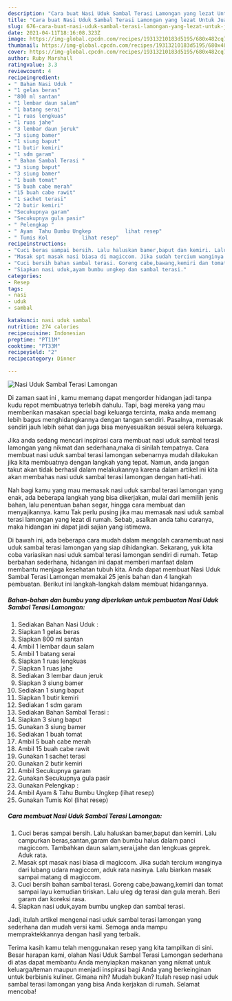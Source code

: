 ```yaml
---
description: "Cara buat Nasi Uduk Sambal Terasi Lamongan yang lezat Untuk Jualan"
title: "Cara buat Nasi Uduk Sambal Terasi Lamongan yang lezat Untuk Jualan"
slug: 676-cara-buat-nasi-uduk-sambal-terasi-lamongan-yang-lezat-untuk-jualan
date: 2021-04-11T18:16:08.323Z
image: https://img-global.cpcdn.com/recipes/19313210183d5195/680x482cq70/nasi-uduk-sambal-terasi-lamongan-foto-resep-utama.jpg
thumbnail: https://img-global.cpcdn.com/recipes/19313210183d5195/680x482cq70/nasi-uduk-sambal-terasi-lamongan-foto-resep-utama.jpg
cover: https://img-global.cpcdn.com/recipes/19313210183d5195/680x482cq70/nasi-uduk-sambal-terasi-lamongan-foto-resep-utama.jpg
author: Ruby Marshall
ratingvalue: 3.3
reviewcount: 4
recipeingredient:
- " Bahan Nasi Uduk "
- "1 gelas beras"
- "800 ml santan"
- "1 lembar daun salam"
- "1 batang serai"
- "1 ruas lengkuas"
- "1 ruas jahe"
- "3 lembar daun jeruk"
- "3 siung bamer"
- "1 siung baput"
- "1 butir kemiri"
- "1 sdm garam"
- " Bahan Sambal Terasi "
- "3 siung baput"
- "3 siung bamer"
- "1 buah tomat"
- "5 buah cabe merah"
- "15 buah cabe rawit"
- "1 sachet terasi"
- "2 butir kemiri"
- "Secukupnya garam"
- "Secukupnya gula pasir"
- " Pelengkap "
- " Ayam  Tahu Bumbu Ungkep           lihat resep"
- " Tumis Kol           lihat resep"
recipeinstructions:
- "Cuci beras sampai bersih. Lalu haluskan bamer,baput dan kemiri. Lalu campurkan beras,santan,garam dan bumbu halus dalam panci magiccom. Tambahkan daun salam,serai,jahe dan lengkuas geprek. Aduk rata."
- "Masak spt masak nasi biasa di magiccom. Jika sudah tercium wanginya dari lubang udara magiccom, aduk rata nasinya. Lalu biarkan masak sampai matang di magiccom."
- "Cuci bersih bahan sambal terasi. Goreng cabe,bawang,kemiri dan tomat sampai layu kemudian tiriskan. Lalu uleg dg terasi dan gula merah. Beri garam dan koreksi rasa."
- "Siapkan nasi uduk,ayam bumbu ungkep dan sambal terasi."
categories:
- Resep
tags:
- nasi
- uduk
- sambal

katakunci: nasi uduk sambal 
nutrition: 274 calories
recipecuisine: Indonesian
preptime: "PT11M"
cooktime: "PT33M"
recipeyield: "2"
recipecategory: Dinner

---
```



![Nasi Uduk Sambal Terasi Lamongan](https://img-global.cpcdn.com/recipes/19313210183d5195/680x482cq70/nasi-uduk-sambal-terasi-lamongan-foto-resep-utama.jpg)

Di zaman  saat ini , kamu memang dapat mengorder hidangan jadi tanpa kudu repot membuatnya terlebih dahulu. Tapi, bagi mereka yang mau memberikan masakan special bagi keluarga tercinta, maka anda memang lebih bagus menghidangkannya dengan tangan sendiri. Pasalnya, memasak sendiri jauh lebih sehat dan juga bisa menyesuaikan sesuai selera keluarga.

Jika anda sedang mencari inspirasi cara membuat nasi uduk sambal terasi lamongan yang nikmat dan sederhana,maka di sinilah tempatnya. Cara membuat nasi uduk sambal terasi lamongan  sebenarnya mudah dilakukan jika kita membuatnya dengan langkah yang tepat. Namun, anda jangan takut akan tidak berhasil dalam melakukannya 
karena dalam artikel ini kita akan membahas nasi uduk sambal terasi lamongan dengan hati-hati.  



Nah bagi kamu yang mau memasak nasi uduk sambal terasi lamongan yang enak, ada beberapa langkah yang bisa dikerjakan, mulai dari memilih jenis bahan, lalu penentuan bahan segar, hingga cara membuat dan menyajikannya. kamu Tak perlu pusing jika mau memasak nasi uduk sambal terasi lamongan yang lezat di rumah. Sebab, asalkan anda  tahu caranya, maka hidangan ini dapat jadi sajian yang istimewa.

Di bawah ini, ada beberapa cara mudah dalam mengolah caramembuat nasi uduk sambal terasi lamongan yang siap dihidangkan. Sekarang, yuk kita coba variasikan nasi uduk sambal terasi lamongan sendiri di rumah. Tetap berbahan sederhana, hidangan ini dapat memberi manfaat dalam membantu menjaga kesehatan tubuh kita. Anda dapat membuat Nasi Uduk Sambal Terasi Lamongan memakai 25 jenis bahan dan 4 langkah pembuatan. Berikut ini langkah-langkah dalam membuat hidangannya.

<!--inarticleads1-->

##### Bahan-bahan dan bumbu yang diperlukan untuk pembuatan Nasi Uduk Sambal Terasi Lamongan:

1. Sediakan  Bahan Nasi Uduk :
1. Siapkan 1 gelas beras
1. Siapkan 800 ml santan
1. Ambil 1 lembar daun salam
1. Ambil 1 batang serai
1. Siapkan 1 ruas lengkuas
1. Siapkan 1 ruas jahe
1. Sediakan 3 lembar daun jeruk
1. Siapkan 3 siung bamer
1. Sediakan 1 siung baput
1. Siapkan 1 butir kemiri
1. Sediakan 1 sdm garam
1. Sediakan  Bahan Sambal Terasi :
1. Siapkan 3 siung baput
1. Gunakan 3 siung bamer
1. Sediakan 1 buah tomat
1. Ambil 5 buah cabe merah
1. Ambil 15 buah cabe rawit
1. Gunakan 1 sachet terasi
1. Gunakan 2 butir kemiri
1. Ambil Secukupnya garam
1. Gunakan Secukupnya gula pasir
1. Gunakan  Pelengkap :
1. Ambil  Ayam &amp; Tahu Bumbu Ungkep           (lihat resep)
1. Gunakan  Tumis Kol           (lihat resep)




<!--inarticleads2-->

##### Cara membuat Nasi Uduk Sambal Terasi Lamongan:

1. Cuci beras sampai bersih. Lalu haluskan bamer,baput dan kemiri. Lalu campurkan beras,santan,garam dan bumbu halus dalam panci magiccom. Tambahkan daun salam,serai,jahe dan lengkuas geprek. Aduk rata.
1. Masak spt masak nasi biasa di magiccom. Jika sudah tercium wanginya dari lubang udara magiccom, aduk rata nasinya. Lalu biarkan masak sampai matang di magiccom.
1. Cuci bersih bahan sambal terasi. Goreng cabe,bawang,kemiri dan tomat sampai layu kemudian tiriskan. Lalu uleg dg terasi dan gula merah. Beri garam dan koreksi rasa.
1. Siapkan nasi uduk,ayam bumbu ungkep dan sambal terasi.




Jadi, itulah artikel mengenai  nasi uduk sambal terasi lamongan  yang sederhana dan mudah versi kami. Semoga anda mampu mempraktekkannya dengan hasil yang terbaik. 

Terima kasih kamu telah menggunakan resep yang kita tampilkan di sini. Besar harapan kami, olahan  Nasi Uduk Sambal Terasi Lamongan sederhana di atas dapat membantu Anda menyiapkan makanan yang nikmat untuk keluarga/teman maupun menjadi inspirasi bagi Anda yang berkeinginan untuk berbisnis kuliner. Gimana nih? Mudah bukan? Itulah resep nasi uduk sambal terasi lamongan yang bisa Anda kerjakan di rumah. Selamat mencoba!

